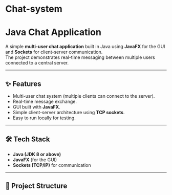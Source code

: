 # Chat-system
# Java Chat Application

A simple **multi-user chat application** built in Java using **JavaFX** for the GUI and **Sockets** for client-server communication.  
The project demonstrates real-time messaging between multiple users connected to a central server.

---

## ✨ Features
- Multi-user chat system (multiple clients can connect to the server).
- Real-time message exchange.
- GUI built with **JavaFX**.
- Simple client-server architecture using **TCP sockets**.
- Easy to run locally for testing.

---

## 🛠️ Tech Stack
- **Java (JDK 8 or above)**
- **JavaFX** (for the GUI)
- **Sockets (TCP/IP)** for communication

---

## 📂 Project Structure
